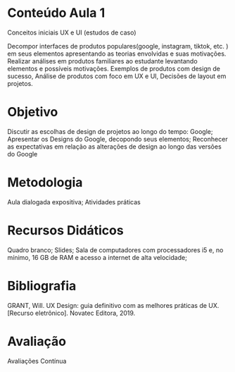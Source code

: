 # Conteúdo Aula 1

Conceitos iniciais UX e UI (estudos de caso)

Decompor interfaces de produtos populares(google, instagram, tiktok, etc. ) em seus elementos apresentando as teorias envolvidas e suas motivações. Realizar análises em produtos familiares ao estudante levantando elementos e possíveis motivações.
Exemplos de produtos com design de sucesso,
Análise de produtos com foco em UX e UI, Decisões de layout em projetos.

# Objetivo

Discutir as escolhas de design de projetos ao longo do tempo: Google; Apresentar os Designs do Google, decopondo seus elementos;
Reconhecer as expectativas em relação as alterações de design ao longo das versões do Google

# Metodologia

Aula dialogada expositiva; Atividades práticas

# Recursos Didáticos

Quadro branco; Slides; Sala de computadores com processadores i5 e, no mínimo, 16 GB de RAM e acesso a internet de alta velocidade;

# Bibliografia

GRANT, Will. UX Design: guia definitivo com as melhores práticas de UX. [Recurso eletrônico]. Novatec Editora, 2019.

# Avaliação

Avaliações Contínua
